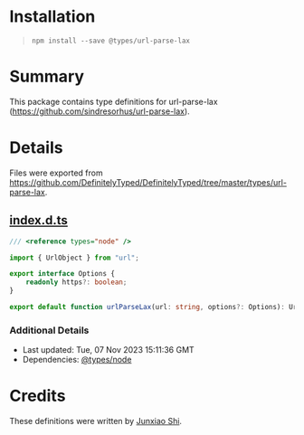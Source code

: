 # Installation
> `npm install --save @types/url-parse-lax`

# Summary
This package contains type definitions for url-parse-lax (https://github.com/sindresorhus/url-parse-lax).

# Details
Files were exported from https://github.com/DefinitelyTyped/DefinitelyTyped/tree/master/types/url-parse-lax.
## [index.d.ts](https://github.com/DefinitelyTyped/DefinitelyTyped/tree/master/types/url-parse-lax/index.d.ts)
````ts
/// <reference types="node" />

import { UrlObject } from "url";

export interface Options {
    readonly https?: boolean;
}

export default function urlParseLax(url: string, options?: Options): UrlObject;

````

### Additional Details
 * Last updated: Tue, 07 Nov 2023 15:11:36 GMT
 * Dependencies: [@types/node](https://npmjs.com/package/@types/node)

# Credits
These definitions were written by [Junxiao Shi](https://github.com/yoursunny).
